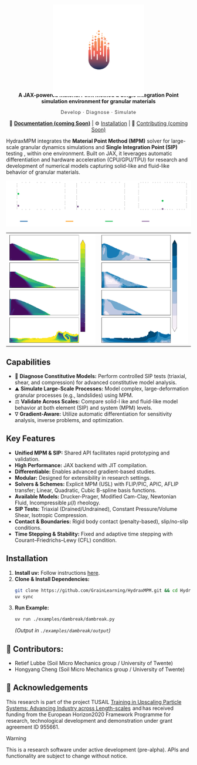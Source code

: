 <br /><br />

<div style="position: relative; height: 160px; margin-bottom: 20px;">
  <p align="center" style="position: absolute; top: 0; left: 0; width: 100%;">
    <img src="docs/_static/hydraxmpm.png" alt="HydraxMPM Logo" width="250" /* Set desired larger width */ >
  </p>
</div>
<h1 align="center"><b>HydraxMPM</b></h1>
<p align="center">
  <b>A JAX-powered Material Point Method & Single Integration Point simulation environment for granular materials</b>
</p>
<p align="center" style="font-style: normal; letter-spacing: 1px; font-size: 0.9em; opacity: 0.9;">
  Develop · Diagnose · Simulate
</p>
<p align="center">
  📖 <a href="LINK_TO_YOUR_DOCUMENTATION_SITE"><strong>Documentation (coming Soon)</strong></a> | ⚙️ <a href="#installation">Installation</a> | 🤝 <a href="LINK_TO_CONTRIBUTING.MD">Contributing (coming Soon)</a>
  <!-- Add badges here if you have them: e.g., build status, license -->
</p>


HydraxMPM integrates the **Material Point Method (MPM)** solver for large-scale granular dynamics simulations and **Single Integration Point (SIP)** testing <!--for detailed constitutive **model creation and diagnosis**-->, within one environment. Built on JAX, it leverages automatic differentiation and hardware acceleration (CPU/GPU/TPU) for research and development of numerical models capturing solid-like and fluid-like behavior of granular materials.


<p align="center"> 
  <picture>
    <source media="(prefers-color-scheme: dark)" srcset="docs/_static/sip_animation_dark.gif">
    <source media="(prefers-color-scheme: light)" srcset="docs/_static/sip_animation_light.gif">
    <img alt="Animation demonstrating HydraxMPM simulation (light/dark mode versions)" src="docs/_static/sip_animation_light.gif">
  </picture>
</p>




<table style="margin: 0px auto;" align="center" >
  <tr>
    <td align="center" valign="top"  padding="0 15px 0 0">
      <source media="(prefers-color-scheme: dark)" srcset="docs/_static/mpm_models_ss_dark.png">
      <source media="(prefers-color-scheme: light)" srcset="docs/_static/mpm_models_ss_light.png">
      <img src="docs/_static/mpm_models_ss_light.png" alt="MPM simulation SS (light mode)" height="300">
    </td>
    <td align="center" valign="top"  padding="0 15px 0 0">
      <source media="(prefers-color-scheme: dark)" srcset="docs/_static/mpm_models_ke_dark.png">
      <source media="(prefers-color-scheme: light)" srcset="docs/_static/mpm_models_ke_light.png">
      <img src="docs/_static/mpm_models_ke_light.png" alt="MPM simulation KE (light mode)" height="300">
    </td>
  </tr>
</table>

    

    
    
## Capabilities

*   🔬 **Diagnose Constitutive Models:** Perform controlled SIP tests (triaxial, shear, and compression) for advanced constitutive model analysis.
*   ⛰️ **Simulate Large-Scale Processes:** Model complex, large-deformation granular processes (e.g., landslides) using MPM.
*   ⚖️ **Validate Across Scales:** Compare solid-l  ike and fluid-like model behavior at both element (SIP) and system (MPM) levels.
*   ∇ **Gradient-Aware:** Utilize automatic differentiation for sensitivity analysis, inverse problems, and optimization.

## Key Features

*   **Unified MPM & SIP:** Shared API facilitates rapid prototyping and validation.
*   **High Performance:** JAX backend with JIT compilation.
*   **Differentiable:** Enables advanced gradient-based studies.
*   **Modular:** Designed for extensibility in research settings.
*   **Solvers & Schemes:** Explicit MPM (USL) with FLIP/PIC, APIC, AFLIP transfer; Linear, Quadratic, Cubic B-spline basis functions.
*   **Available Models:** Drucker-Prager, Modified Cam-Clay, Newtonian Fluid, Incompressible $\mu (I)$ rheology.
*   **SIP Tests:** Triaxial (Drained/Undrained), Constant Pressure/Volume Shear, Isotropic Compression.
*   **Contact & Boundaries:** Rigid body contact (penalty-based), slip/no-slip conditions.
*   **Time Stepping & Stability:** Fixed and adaptive time stepping with Courant–Friedrichs–Lewy (CFL) condition.


## Installation

1.  **Install uv:** Follow instructions [here](https://docs.astral.sh/uv/getting-started/installation/).
2.  **Clone & Install Dependencies:**
    ```bash
    git clone https://github.com/GrainLearning/HydraxMPM.git && cd HydraxMPM
    uv sync
    ```
3.  **Run Example:**
    ```bash
    uv run ./examples/dambreak/dambreak.py
    ```
    *(Output in `./examples/dambreak/output`)*



## 👥 Contributors:

* Retief Lubbe (Soil Micro Mechanics group / University of Twente)
* Hongyang Cheng (Soil Micro Mechanics group / University of Twente)

## 🙏 Acknowledgements
This research is part of the project TUSAIL [Training in Upscaling Particle Systems: Advancing Industry across Length-scales](https://tusail.eu)  and has received funding from the European Horizon2020 Framework Programme for research, technological development and demonstration under grant agreement ID 955661.

> [!WARNING]
> This is a research software under active development (pre-alpha). APIs and functionality are subject to change without notice.



<!--
## 🧠 Key Benefits

* **Unify local and global views:** Test, compare and validate constitutive models at a SIP-level, and directly apply them to large-scale MPM simulations – all within the same framework.
* **Cutting-Edge performance** Built on JAX, leveraging Just-In-Time (JIT) for high-performance array-based operations on the CPU, GPU, and TPU.
* **Solve inverse problems with ease:** All internals are automatically differentiable, enabling model diagnosis and gradient-based optimization (e.g., reducing the need to solve the tangential stiffness tensor).
* **Modular & Extendable:** The modular structure, coupled with batched and parallelized continuum mechanics operations, will enable modification and extension of existing components, while also enabling rapid prototyping. -->
